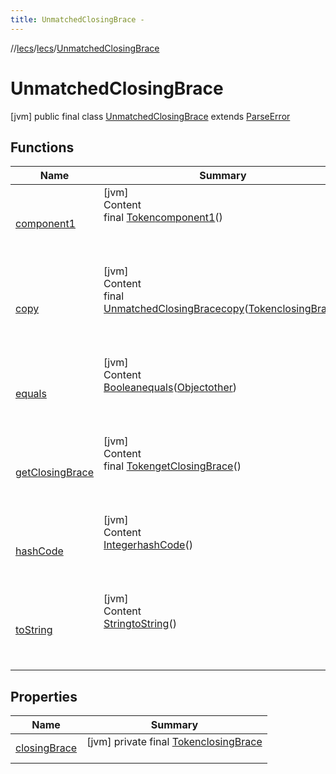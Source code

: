 ```yaml
---
title: UnmatchedClosingBrace -
---
```

//[lecs](../../index.md)/[lecs](../index.md)/[UnmatchedClosingBrace](index.md)



# UnmatchedClosingBrace  
 [jvm] public final class [UnmatchedClosingBrace](index.md) extends [ParseError](../-parse-error/index.md)   


## Functions  
  
|  Name|  Summary| 
|---|---|
| <a name="lecs/UnmatchedClosingBrace/component1/#/PointingToDeclaration/"></a>[component1](component1.md)| <a name="lecs/UnmatchedClosingBrace/component1/#/PointingToDeclaration/"></a>[jvm]  <br>Content  <br>final [Token](../-token/index.md)[component1](component1.md)()  <br>  <br><br><br>
| <a name="lecs/UnmatchedClosingBrace/copy/#lecs.Token/PointingToDeclaration/"></a>[copy](copy.md)| <a name="lecs/UnmatchedClosingBrace/copy/#lecs.Token/PointingToDeclaration/"></a>[jvm]  <br>Content  <br>final [UnmatchedClosingBrace](index.md)[copy](copy.md)([Token](../-token/index.md)[closingBrace](copy.md))  <br>  <br><br><br>
| <a name="kotlin/Any/equals/#kotlin.Any?/PointingToDeclaration/"></a>[equals](../-token/index.md#%5Bkotlin%2FAny%2Fequals%2F%23kotlin.Any%3F%2FPointingToDeclaration%2F%5D%2FFunctions%2F73072863)| <a name="kotlin/Any/equals/#kotlin.Any?/PointingToDeclaration/"></a>[jvm]  <br>Content  <br>[Boolean](https://docs.oracle.com/javase/8/docs/api/java/lang/Boolean.html)[equals](../-token/index.md#%5Bkotlin%2FAny%2Fequals%2F%23kotlin.Any%3F%2FPointingToDeclaration%2F%5D%2FFunctions%2F73072863)([Object](https://docs.oracle.com/javase/8/docs/api/java/lang/Object.html)[other](../-token/index.md#%5Bkotlin%2FAny%2Fequals%2F%23kotlin.Any%3F%2FPointingToDeclaration%2F%5D%2FFunctions%2F73072863))  <br>  <br><br><br>
| <a name="lecs/UnmatchedClosingBrace/<get-closingBrace>/#/PointingToDeclaration/"></a>[getClosingBrace](get-closing-brace.md)| <a name="lecs/UnmatchedClosingBrace/<get-closingBrace>/#/PointingToDeclaration/"></a>[jvm]  <br>Content  <br>final [Token](../-token/index.md)[getClosingBrace](get-closing-brace.md)()  <br>  <br><br><br>
| <a name="kotlin/Any/hashCode/#/PointingToDeclaration/"></a>[hashCode](../-token/index.md#%5Bkotlin%2FAny%2FhashCode%2F%23%2FPointingToDeclaration%2F%5D%2FFunctions%2F73072863)| <a name="kotlin/Any/hashCode/#/PointingToDeclaration/"></a>[jvm]  <br>Content  <br>[Integer](https://docs.oracle.com/javase/8/docs/api/java/lang/Integer.html)[hashCode](../-token/index.md#%5Bkotlin%2FAny%2FhashCode%2F%23%2FPointingToDeclaration%2F%5D%2FFunctions%2F73072863)()  <br>  <br><br><br>
| <a name="kotlin/Any/toString/#/PointingToDeclaration/"></a>[toString](../-token/index.md#%5Bkotlin%2FAny%2FtoString%2F%23%2FPointingToDeclaration%2F%5D%2FFunctions%2F73072863)| <a name="kotlin/Any/toString/#/PointingToDeclaration/"></a>[jvm]  <br>Content  <br>[String](https://docs.oracle.com/javase/8/docs/api/java/lang/String.html)[toString](../-token/index.md#%5Bkotlin%2FAny%2FtoString%2F%23%2FPointingToDeclaration%2F%5D%2FFunctions%2F73072863)()  <br>  <br><br><br>


## Properties  
  
|  Name|  Summary| 
|---|---|
| <a name="lecs/UnmatchedClosingBrace/closingBrace/#/PointingToDeclaration/"></a>[closingBrace](index.md#%5Blecs%2FUnmatchedClosingBrace%2FclosingBrace%2F%23%2FPointingToDeclaration%2F%5D%2FProperties%2F73072863)| <a name="lecs/UnmatchedClosingBrace/closingBrace/#/PointingToDeclaration/"></a> [jvm] private final [Token](../-token/index.md)[closingBrace](index.md#%5Blecs%2FUnmatchedClosingBrace%2FclosingBrace%2F%23%2FPointingToDeclaration%2F%5D%2FProperties%2F73072863)  <br>   <br>

